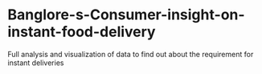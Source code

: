 # Banglore-s-Consumer-insight-on-instant-food-delivery
Full analysis and visualization of data to find out about the requirement for instant deliveries
